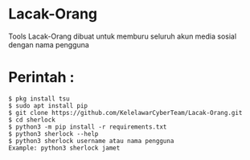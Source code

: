 # Lacak-Orang
Tools Lacak-Orang dibuat untuk memburu seluruh akun media sosial dengan nama pengguna
   
# Perintah :

    $ pkg install tsu
    $ sudo apt install pip
    $ git clone https://github.com/KelelawarCyberTeam/Lacak-Orang.git
    $ cd sherlock
    $ python3 -m pip install -r requirements.txt
    $ python3 sherlock --help
    $ python3 sherlock username atau nama pengguna
    Example: python3 sherlock jamet


